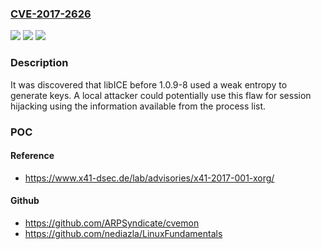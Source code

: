### [CVE-2017-2626](https://cve.mitre.org/cgi-bin/cvename.cgi?name=CVE-2017-2626)
![](https://img.shields.io/static/v1?label=Product&message=libICE&color=blue)
![](https://img.shields.io/static/v1?label=Version&message=%3D%201.0.9-8%20&color=brighgreen)
![](https://img.shields.io/static/v1?label=Vulnerability&message=CWE-331&color=brighgreen)

### Description

It was discovered that libICE before 1.0.9-8 used a weak entropy to generate keys. A local attacker could potentially use this flaw for session hijacking using the information available from the process list.

### POC

#### Reference
- https://www.x41-dsec.de/lab/advisories/x41-2017-001-xorg/

#### Github
- https://github.com/ARPSyndicate/cvemon
- https://github.com/nediazla/LinuxFundamentals


